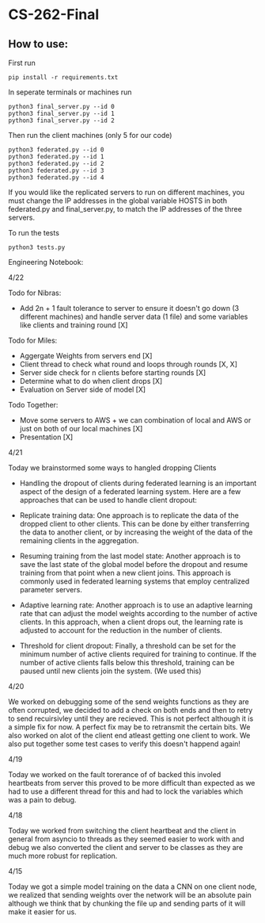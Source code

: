 # CS-262-Final



## How to use:

First run
```
pip install -r requirements.txt
```

In seperate terminals or machines run
```
python3 final_server.py --id 0 
python3 final_server.py --id 1   
python3 final_server.py --id 2   
```

Then run the client machines (only 5 for our code)

```
python3 federated.py --id 0
python3 federated.py --id 1
python3 federated.py --id 2
python3 federated.py --id 3
python3 federated.py --id 4
```



If you would like the replicated servers to run on different machines, you must change the IP addresses in the global variable HOSTS in both federated.py and final_server.py, to match the IP addresses of the three servers.



To run the tests 

`
python3 tests.py
`




Engineering Notebook:

4/22


Todo for Nibras:
- Add 2n + 1 fault tolerance to server to ensure it doesn't go down (3 different machines) and handle server data (1 file) and some variables like clients and training round [X]


Todo for Miles: 
- Aggergate Weights from servers end [X]
- Client thread to check what round and loops through rounds [X, X] 
- Server side check for n clients before starting rounds [X]
- Determine what to do when client drops [X]
- Evaluation on Server side of model [X]


Todo Together:
- Move some servers to AWS + we can combination of local and AWS or just on both of our local machines [X]
- Presentation [X]

4/21

Today we brainstormed some ways to hangled dropping Clients

- Handling the dropout of clients during federated learning is an important aspect of the design of a federated learning system. Here are a few approaches that can be used to handle client dropout:

- Replicate training data: One approach is to replicate the data of the dropped client to other clients. This can be done by either transferring the data to another client, or by increasing the weight of the data of the remaining clients in the aggregation.

- Resuming training from the last model state: Another approach is to save the last state of the global model before the dropout and resume training from that point when a new client joins. This approach is commonly used in federated learning systems that employ centralized parameter servers.

- Adaptive learning rate: Another approach is to use an adaptive learning rate that can adjust the model weights according to the number of active clients. In this approach, when a client drops out, the learning rate is adjusted to account for the reduction in the number of clients.

- Threshold for client dropout: Finally, a threshold can be set for the minimum number of active clients required for training to continue. If the number of active clients falls below this threshold, training can be paused until new clients join the system.
(We used this)


4/20

We worked on debugging some of the send weights functions as they are often corrupted, we decided to add a check on both ends and then to retry to send recuirsivley until they are recieved. This is not perfect although it is a simple fix for now. A perfect fix may be to retransmit the certain bits. We also worked on alot of the client end atleast getting one client to work. We also put together some test cases to verify this doesn't happend again!



4/19

Today we worked on the fault torerance of of backed this involed heartbeats from server this proved to be more difficult than expected as we had to use a different thread for this and had to lock the variables which was a pain to debug. 



4/18

Today we worked from switching the client heartbeat and the client in general from asyncio to threads as they seemed easier to work with and debug we also converted the client and server to be classes as they are much more robust for replication. 


4/15

Today we got a simple model training on the data a CNN on one client node, we realized that sending weights over the network will be an absolute pain although we think that by chunking the file up and sending parts of it will make it easier for us.







